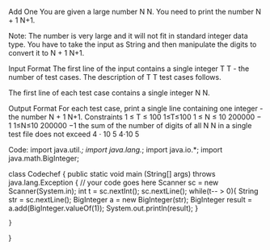 Add One
You are given a large number 
N
N. You need to print the number 
N
+
1
N+1.

Note: The number is very large and it will not fit in standard integer data type. You have to take the input as String and then manipulate the digits to convert it to 
N
+
1
N+1.

Input Format
The first line of the input contains a single integer 
T
T - the number of test cases. The description of 
T
T test cases follows.

The first line of each test case contains a single integer 
N
N.

Output Format
For each test case, print a single line containing one integer - the number 
N
+
1
N+1.
Constraints
1
≤
T
≤
100
1≤T≤100
1
≤
N
≤
10
200000
−
1
1≤N≤10 
200000
 −1
the sum of the number of digits of all 
N
N in a single test file does not exceed 
4
⋅
10
5
4⋅10 
5

Code:
import java.util.*;
import java.lang.*;
import java.io.*;
import java.math.BigInteger;

class Codechef
{
	public static void main (String[] args) throws java.lang.Exception
	{
		// your code goes here
		Scanner sc = new Scanner(System.in);
		int t =  sc.nextInt();
		sc.nextLine();
		while(t-- > 0){
		    String str = sc.nextLine();
		    BigInteger a = new BigInteger(str);
		    BigInteger result = a.add(BigInteger.valueOf(1));
		    System.out.println(result);
		}

	}
}
